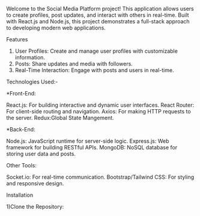 Welcome to the Social Media Platform project! This application allows users to create profiles, post updates, and interact with others in real-time. Built with React.js and Node.js, this project demonstrates a full-stack approach to developing modern web applications.

Features
1) User Profiles: Create and manage user profiles with customizable information.
2) Posts: Share updates and media with followers.
3) Real-Time Interaction: Engage with posts and users in real-time.

Technologies Used:-

*Front-End:

React.js: For building interactive and dynamic user interfaces.
React Router: For client-side routing and navigation.
Axios: For making HTTP requests to the server.
Redux:Global State Mangement.

*Back-End:

Node.js: JavaScript runtime for server-side logic.
Express.js: Web framework for building RESTful APIs.
MongoDB: NoSQL database for storing user data and posts.

Other Tools:

Socket.io: For real-time communication.
Bootstrap/Tailwind CSS: For styling and responsive design.

Installation

1)Clone the Repository:

